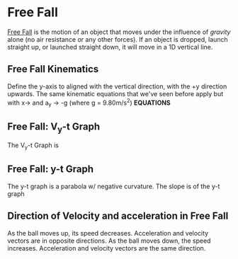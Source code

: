# Free Fall
<u>Free Fall</u> is the motion of an object that moves under the influence of *gravity* alone (no air resistance or any other forces).
If an object is dropped, launch straight up, or launched straight down, it will move in a 1D vertical line.

## Free Fall Kinematics
Define the y-axis to aligned with the vertical direction, with the +y direction upwards.
The same kinematic equations that we've seen before apply but with x-> and a<sub>y</sub> -> -g (where g = 9.80m/s<sup>2</sup>)
**EQUATIONS**

## Free Fall: V<sub>y</sub>-t Graph
The V<sub>y</sub>-t Graph is 

## Free Fall: y-t Graph
The y-t graph is a parabola w/ negative curvature. The slope is of the y-t graph

## Direction of  Velocity and acceleration in Free Fall
As the ball moves up, its speed decreases. Acceleration and velocity vectors are in opposite directions.
As the ball moves down, the speed increases. Acceleration and velocity vectors are the same direction.